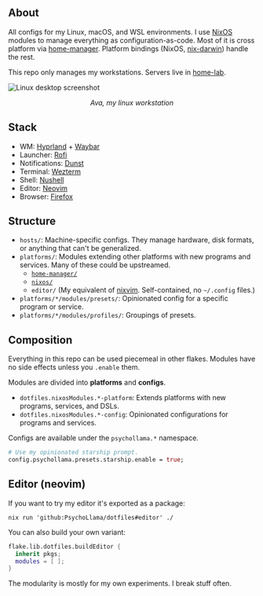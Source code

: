 ## About

All configs for my Linux, macOS, and WSL environments. I use [NixOS](https://nixos.org/) modules to manage everything as configuration-as-code. Most of it is cross platform via [home-manager](https://github.com/nix-community/home-manager). Platform bindings (NixOS, [nix-darwin](https://github.com/LnL7/nix-darwin/)) handle the rest.

This repo only manages my workstations. Servers live in [home-lab](https://github.com/PsychoLlama/home-lab/).

![Linux desktop screenshot](https://github.com/user-attachments/assets/f914a67e-85cf-41c9-95b3-3c418a521c4f)

<p align="center"><em>Ava, my linux workstation</em></p>

## Stack

- WM: [Hyprland](https://hyprland.org/) + [Waybar](https://github.com/Alexays/Waybar/)
- Launcher: [Rofi](https://github.com/davatorium/rofi)
- Notifications: [Dunst](https://github.com/dunst-project/dunst)
- Terminal: [Wezterm](https://wezfurlong.org/wezterm)
- Shell: [Nushell](https://www.nushell.sh/)
- Editor: [Neovim](http://neovim.io/)
- Browser: [Firefox](https://www.mozilla.org/en-US/firefox/new/)

## Structure

- `hosts/`: Machine-specific configs. They manage hardware, disk formats, or anything that can't be generalized.
- `platforms/`: Modules extending other platforms with new programs and services. Many of these could be upstreamed.
  - [`home-manager/`](https://github.com/nix-community/home-manager)
  - [`nixos/`](https://nixos.org/)
  - `editor/` (My equivalent of [nixvim](https://nix-community.github.io/nixvim/). Self-contained, no `~/.config` files.)
- `platforms/*/modules/presets/`: Opinionated config for a specific program or service.
- `platforms/*/modules/profiles/`: Groupings of presets.

## Composition

Everything in this repo can be used piecemeal in other flakes. Modules have no side effects unless you `.enable` them.

Modules are divided into **platforms** and **configs**.

- `dotfiles.nixosModules.*-platform`: Extends platforms with new programs, services, and DSLs.
- `dotfiles.nixosModules.*-config`: Opinionated configurations for programs and services.

Configs are available under the `psychollama.*` namespace.

```nix
# Use my opinionated starship prompt.
config.psychollama.presets.starship.enable = true;
```

## Editor (neovim)

If you want to try my editor it's exported as a package:

```nushell
nix run 'github:PsychoLlama/dotfiles#editor' ./
```

You can also build your own variant:

```nix
flake.lib.dotfiles.buildEditor {
  inherit pkgs;
  modules = [ ];
}
```

The modularity is mostly for my own experiments. I break stuff often.
